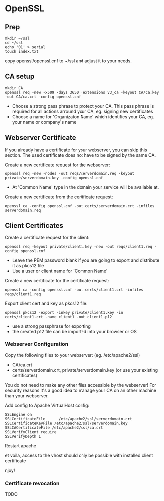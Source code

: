 # OpenSSL

## Prep

```
mkdir ~/ssl
cd ~/ssl
echo '01' > serial
touch index.txt
```

copy openssl/openssl.cnf to ~/ssl and adjust it to your needs.

## CA setup

```
mkdir CA
openssl req -new -x509 -days 3650 -extensions v3_ca -keyout CA/ca.key -out CA/ca.crt -config openssl.cnf
```

* Choose a strong pass phrase to protect your CA. This pass phrase is required for all actions arround your CA, eg. signing new certificates
* Choose a name for 'Organizaton Name' which identifies your CA, eg. your name or company's name

## Webserver Certificate

If you already have a certificate for your webserver, you can skip this section. The used certificate does not have to be signed by the same CA.

Create a new certificate request for the webserver:

```
openssl req -new -nodes -out reqs/serverdomain.req -keyout private/serverdomain.key -config openssl.cnf
```

* At 'Common Name' type in the domain your service will be available at.

Create a new certificate from the certificate request:

```
openssl ca -config openssl.cnf -out certs/serverdomain.crt -infiles serverdomain.req
```

## Client Certificates

Create a certificate request for the client:

```
openssl req -keyout private/client1.key -new -out reqs/client1.req -config openssl.cnf
```

* Leave the PEM password blank if you are going to export and distribute it as pkcs12 file
* Use a user or client name for 'Common Name'

Create a new certificate for the certificate request:

```
openssl ca -config openssl.cnf -out certs/client1.crt -infiles reqs/client1.req
```

Export client cert and key as pkcs12 file:

```
openssl pkcs12 -export -inkey private/client1.key -in certs/client1.crt -name client1 -out client1.p12
```

* use a strong passphrase for exporting
* the created p12 file can be imported into your browser or OS

### Webserver Configuration

Copy the following files to your webserver: (eg. /etc/apache2/ssl)

* CA/ca.crt
* certs/serverdomain.crt, private/serverdomain.key (or use your existing certificates)

You do not need to make any other files accessible by the webserver!
For security reasons it's a good idea to manage your CA on an other machine than your webserver.

Add config to Apache VirtualHost config:

```
SSLEngine on
SSLCertificateFile      /etc/apache2/ssl/serverdomain.crt
SSLCertificateKeyFile /etc/apache2/ssl/serverdomain.key
SSLCACertificateFile /etc/apache2/ssl/ca.crt
SSLVerifyClient require
SSLVerifyDepth 1
```

Restart apache

et voila, access to the vhost should only be possible with installed client certificate

njoy!

### Certificate revocation

TODO

